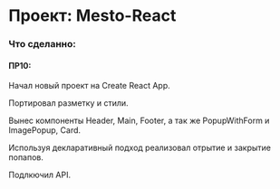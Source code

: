 # Проект: Mesto-React

### Что сделанно:
#### ПР10:

Начал новый проект на Create React App.

Портировал разметку и стили.

Вынес компоненты Header, Main, Footer, а так же PopupWithForm и ImagePopup, Card.

Используя декларативный подход реализовал отрытие и закрытие попапов.

Подлкючил API.
